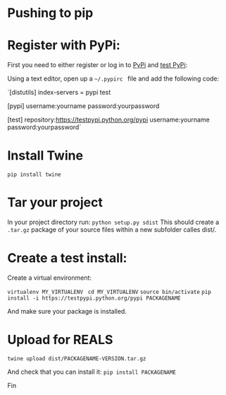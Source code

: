 
# Pushing to pip

# Register with PyPi:

First you need to either register or log in to [PyPi](https://pypi.org/) and [test PyPi](https://test.pypi.org/):

Using a text editor, open up a `~/.pypirc ` file and add the following code:

`[distutils]
index-servers =
    pypi
    test

[pypi]
username:yourname
password:yourpassword

[test]
repository:https://testpypi.python.org/pypi
username:yourname
password:yourpassword`


# Install Twine
`pip install twine`

# Tar your project
In your project directory run:
`python setup.py sdist`
This should create a `.tar.gz` package of your source files within a new subfolder calles dist/.

# Create a test install:
Create a virtual environment:

`virtualenv MY_VIRTUALENV`
` cd MY_VIRTUALENV`
`source bin/activate`
`pip install -i https://testpypi.python.org/pypi PACKAGENAME`

And make sure your package is installed.

# Upload for REALS
`twine upload dist/PACKAGENAME-VERSION.tar.gz`

And check that you can install it:
`pip install PACKAGENAME`

Fin